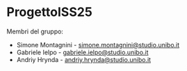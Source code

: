 # ProgettoISS25

Membri del gruppo:

- Simone Montagnini - simone.montagnini@studio.unibo.it
- Gabriele Ielpo - gabriele.ielpo@studio.unibo.it
- Andriy Hrynda - andriy.hrynda@studio.unibo.it
